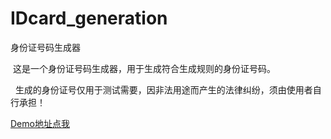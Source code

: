# IDcard_generation
身份证号码生成器

​  这是一个身份证号码生成器，用于生成符合生成规则的身份证号码。

   生成的身份证号仅用于测试需要，因非法用途而产生的法律纠纷，须由使用者自行承担！

[Demo地址点我](https://wangqunsong.github.io/IDcard_generation/IDcard_generation.html)
